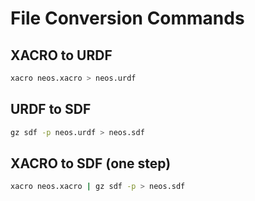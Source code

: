 # File Conversion Commands

## XACRO to URDF
```bash
xacro neos.xacro > neos.urdf
```

## URDF to SDF
```bash
gz sdf -p neos.urdf > neos.sdf
```

## XACRO to SDF (one step)
```bash
xacro neos.xacro | gz sdf -p > neos.sdf
```
